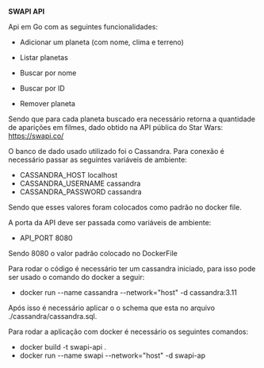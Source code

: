 **SWAPI API**

Api em Go com as seguintes funcionalidades:

- Adicionar um planeta (com nome, clima e terreno)

- Listar planetas

- Buscar por nome

- Buscar por ID

- Remover planeta

Sendo que para cada planeta buscado era necessário retorna a quantidade de aparições em filmes, dado obtido na API pública do Star Wars: https://swapi.co/

O banco de dado usado utilizado foi o Cassandra. Para conexão é necessário passar as seguintes variáveis de ambiente:

- CASSANDRA_HOST localhost
- CASSANDRA_USERNAME cassandra
- CASSANDRA_PASSWORD cassandra

Sendo que esses valores foram colocados como padrão no docker file.

A porta da API deve ser passada como variáveis de ambiente:
- API_PORT 8080

Sendo 8080 o valor padrão colocado no DockerFile

Para rodar o código é necessário ter um cassandra iniciado, para isso pode ser usado o comando do docker a seguir:
- docker run --name cassandra --network="host" -d cassandra:3.11

Após isso é necessário aplicar o o schema que esta no arquivo ./cassandra/cassandra.sql.

Para rodar a aplicação com docker é necessário os seguintes comandos:
- docker build -t swapi-api .
- docker run --name swapi --network="host" -d swapi-ap

